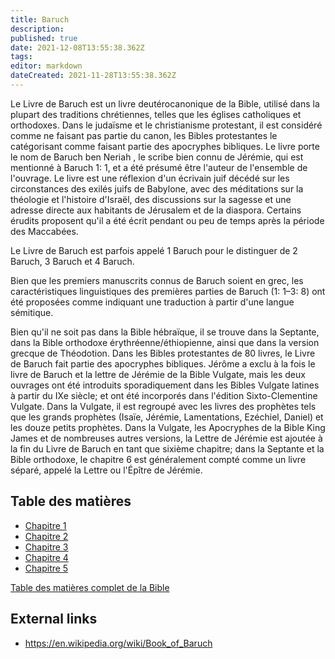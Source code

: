 ```yaml
---
title: Baruch
description: 
published: true
date: 2021-12-08T13:55:38.362Z
tags: 
editor: markdown
dateCreated: 2021-11-28T13:55:38.362Z
---
```


Le Livre de Baruch est un livre deutérocanonique de la Bible, utilisé dans la plupart des traditions chrétiennes, telles que les églises catholiques et orthodoxes. Dans le judaïsme et le christianisme protestant, il est considéré comme ne faisant pas partie du canon, les Bibles protestantes le catégorisant comme faisant partie des apocryphes bibliques. Le livre porte le nom de Baruch ben Neriah , le scribe bien connu de Jérémie, qui est mentionné à Baruch 1: 1, et a été présumé être l'auteur de l'ensemble de l'ouvrage. Le livre est une réflexion d'un écrivain juif décédé sur les circonstances des exilés juifs de Babylone, avec des méditations sur la théologie et l'histoire d'Israël, des discussions sur la sagesse et une adresse directe aux habitants de Jérusalem et de la diaspora. Certains érudits proposent qu'il a été écrit pendant ou peu de temps après la période des Maccabées.

Le Livre de Baruch est parfois appelé 1 Baruch pour le distinguer de 2 Baruch, 3 Baruch et 4 Baruch.

Bien que les premiers manuscrits connus de Baruch soient en grec, les caractéristiques linguistiques des premières parties de Baruch (1: 1–3: 8) ont été proposées comme indiquant une traduction à partir d'une langue sémitique.

Bien qu'il ne soit pas dans la Bible hébraïque, il se trouve dans la Septante, dans la Bible orthodoxe érythréenne/éthiopienne, ainsi que dans la version grecque de Théodotion. Dans les Bibles protestantes de 80 livres, le Livre de Baruch fait partie des apocryphes bibliques. Jérôme a exclu à la fois le livre de Baruch et la lettre de Jérémie de la Bible Vulgate, mais les deux ouvrages ont été introduits sporadiquement dans les Bibles Vulgate latines à partir du IXe siècle; et ont été incorporés dans l'édition Sixto-Clementine Vulgate. Dans la Vulgate, il est regroupé avec les livres des prophètes tels que les grands prophètes (Isaïe, Jérémie, Lamentations, Ezéchiel, Daniel) et les douze petits prophètes. Dans la Vulgate, les Apocryphes de la Bible King James et de nombreuses autres versions, la Lettre de Jérémie est ajoutée à la fin du Livre de Baruch en tant que sixième chapitre; dans la Septante et la Bible orthodoxe, le chapitre 6 est généralement compté comme un livre séparé, appelé la Lettre ou l'Épître de Jérémie.

## Table des matières

- [Chapitre 1](/fr/Bible/Baruch/1)
- [Chapitre 2](/fr/Bible/Baruch/2)
- [Chapitre 3](/fr/Bible/Baruch/3)
- [Chapitre 4](/fr/Bible/Baruch/4)
- [Chapitre 5](/fr/Bible/Baruch/5)



[Table des matières complet de la Bible](/fr/index/bible)


## External links

- https://en.wikipedia.org/wiki/Book_of_Baruch